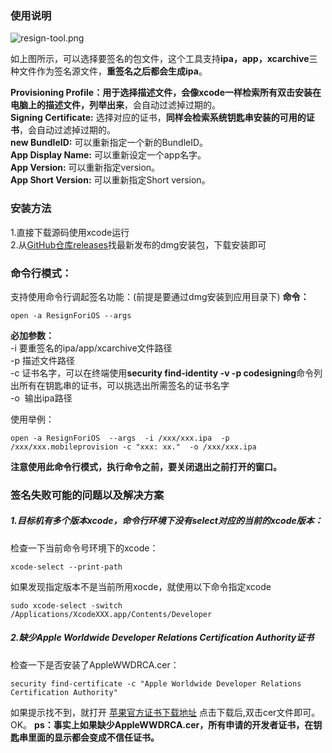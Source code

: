 ### 使用说明
![resign-tool.png](http://upload-images.jianshu.io/upload_images/7079027-fefbb797a49ce89d.png?imageMogr2/auto-orient/strip%7CimageView2/2/w/1240)

如上图所示，可以选择要签名的包文件，这个工具支持**ipa，app，xcarchive**三种文件作为签名源文件，**重签名之后都会生成ipa**。

**Provisioning Profile：**用于选择描述文件，会像xcode一样**检索所有双击安装在电脑上的描述文件，列举出来**，会自动过滤掉过期的。  
**Signing Certificate:** 选择对应的证书，**同样会检索系统钥匙串安装的可用的证书**，会自动过滤掉过期的。  
**new BundleID:** 可以重新指定一个新的BundleID。  
**App Display Name:**  可以重新设定一个app名字。  
**App Version:** 可以重新指定version。  
**App Short Version:** 可以重新指定Short version。

### 安装方法
1.直接下载源码使用xcode运行  
2.从[GitHub仓库releases](https://github.com/HanProjectCoder/ResignForiOS/releases)找最新发布的dmg安装包，下载安装即可

### 命令行模式：
支持使用命令行调起签名功能：(前提是要通过dmg安装到应用目录下)
**命令：**
```
open -a ResignForiOS --args 
```
**必加参数：**  
-i  要重签名的ipa/app/xcarchive文件路径  
-p 描述文件路径  
-c 证书名字，可以在终端使用**security find-identity -v -p codesigning**命令列出所有在钥匙串的证书，可以挑选出所需签名的证书名字  
-o  输出ipa路径  

使用举例：
```
open -a ResignForiOS  --args  -i /xxx/xxx.ipa  -p /xxx/xxx.mobileprovision -c "xxx: xx."  -o /xxx/xxx.ipa 
```
**注意使用此命令行模式，执行命令之前，要关闭退出之前打开的窗口。**


### 签名失败可能的问题以及解决方案
##### 1.目标机有多个版本xcode，命令行环境下没有select对应的当前的xcode版本：
检查一下当前命令号环境下的xcode：
```
xcode-select --print-path
```
如果发现指定版本不是当前所用xocde，就使用以下命令指定xcode
```
sudo xcode-select -switch /Applications/XcodeXXX.app/Contents/Developer 
```
##### 2.缺少Apple Worldwide Developer Relations Certification Authority证书
检查一下是否安装了AppleWWDRCA.cer：
```
security find-certificate -c "Apple Worldwide Developer Relations Certification Authority"
```
如果提示找不到，就打开 [苹果官方证书下载地址](http://developer.apple.com/certificationauthority/AppleWWDRCA.cer) 点击下载后,双击cer文件即可。OK。
**ps：事实上如果缺少AppleWWDRCA.cer，所有申请的开发者证书，在钥匙串里面的显示都会变成不信任证书。**
